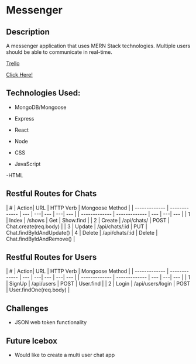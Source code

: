 # Messenger

## Description

A messenger application that uses MERN Stack technologies. Multiple users should be able to communicate in real-time.

[Trello](https://trello.com/invite/b/kCHC8XMp/ATTI30c59506695802ba038d3cbacd1cbee980B80C83/messaging-app)

[Click Here!](https://mylittlemessenger.herokuapp.com/)

## Technologies Used:

- MongoDB/Mongoose

- Express

- React

- Node

- CSS

- JavaScript

-HTML

## Restful Routes for Chats

| # | Action| URL | HTTP Verb | Mongoose Method |
| ------------- | ------------- | --- | ---| --- | ---| --- | 
| ------------- | ------------- | --- | ---| --- | 
| 1  | Index  | /shows | Get  | Show.find | 
| 2  | Create  | /api/chats/ | POST | Chat.create(req.body) |
| 3  | Update  | /api/chats/:id | PUT | Chat.findByIdAndUpdate() 
| 4  | Delete  | /api/chats/:id | Delete | Chat.findByIdAndRemove() |

## Restful Routes for Users

| # | Action| URL | HTTP Verb | Mongoose Method |
| ------------- | ------------- | --- | ---| --- | ---| --- | 
| ------------- | ------------- | --- | ---| --- | 
| 1  | SignUp  | /api/users | POST  | User.find | 
| 2  | Login  | /api/users/login | POST | User.findOne(req.body) |

## Challenges

- JSON web token functionality

## Future Icebox

- Would like to create a multi user chat app